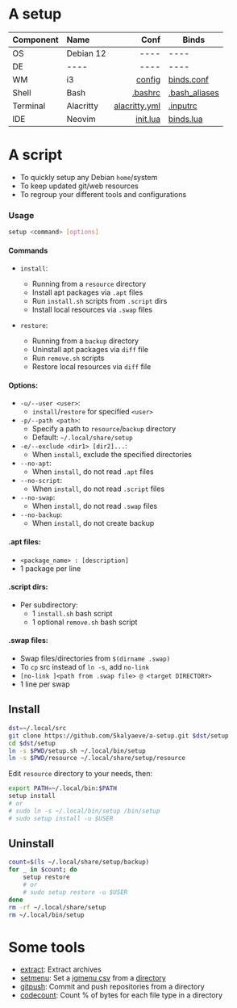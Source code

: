 # A setup
| Component | Name | Conf | Binds |
|:-|:-|-:|-|
| OS | Debian 12 | ---- | ---- |
| DE | ---- | ---- | ---- |
| WM | i3 | [config](https://github.com/Skalyaeve/a-setup/blob/main/resource/gui/i3/config) | [binds.conf](https://github.com/Skalyaeve/a-setup/blob/main/resource/gui/i3/binds.conf) |
| Shell | Bash | [.bashrc](https://github.com/Skalyaeve/a-setup/blob/main/resource/terminal/bash/.bashrc) | [.bash_aliases](https://github.com/Skalyaeve/a-setup/blob/main/resource/terminal/bash/.bash_aliases) |
| Terminal | Alacritty | [alacritty.yml](https://github.com/Skalyaeve/a-setup/blob/main/resource/terminal/alacritty/alacritty.yml) | [.inputrc](https://github.com/Skalyaeve/a-setup/blob/main/resource/terminal/bash/.inputrc)
| IDE | Neovim | [init.lua](https://github.com/Skalyaeve/a-setup/blob/main/resource/ide/neovim/init.lua) | [binds.lua](https://github.com/Skalyaeve/a-setup/blob/main/resource/ide/neovim/lua/binds.lua) |

# A script
- To quickly setup any Debian `home`/system
- To keep updated git/web resources
- To regroup your different tools and configurations

### Usage
```sh
setup <command> [options]
```

#### Commands
- `install`:
    * Running from a `resource` directory
    * Install apt packages via `.apt` files
    * Run `install.sh` scripts from `.script` dirs
    * Install local resources via `.swap` files

- `restore`:
    * Running from a `backup` directory
    * Uninstall apt packages via `diff` file
    * Run `remove.sh` scripts
    * Restore local resources via `diff` file

#### Options:
- `-u/--user <user>`:
    * `install`/`restore` for specified `<user>`
- `-p/--path <path>`:
    * Specify a path to `resource`/`backup` directory
    * Default: `~/.local/share/setup`
- `-e/--exclude <dir1> [dir2]...`:
    * When `install`, exclude the specified directories
- `--no-apt`:
    * When `install`, do not read `.apt` files
- `--no-script`:
    * When `install`, do not read `.script` files
- `--no-swap`:
    * When `install`, do not read `.swap` files
- `--no-backup`:
    * When `install`, do not create backup

#### .apt files:
- `<package_name> : [description]`
- 1 package per line

#### .script dirs:
- Per subdirectory:
    * 1 `install.sh` bash script
    * 1 optional `remove.sh` bash script

#### .swap files:
- Swap files/directories from `$(dirname .swap)`
- To `cp` src instead of `ln -s`, add `no-link `
- `[no-link ]<path from .swap file> @ <target DIRECTORY>`
- 1 line per swap

## Install
```sh
dst=~/.local/src
git clone https://github.com/Skalyaeve/a-setup.git $dst/setup
cd $dst/setup
ln -s $PWD/setup.sh ~/.local/bin/setup
ln -s $PWD/resource ~/.local/share/setup/resource
```
Edit `resource` directory to your needs, then:
```sh
export PATH=~/.local/bin:$PATH
setup install
# or
# sudo ln -s ~/.local/bin/setup /bin/setup
# sudo setup install -u $USER
```

## Uninstall
```sh
count=$(ls ~/.local/share/setup/backup)
for _ in $count; do
    setup restore
    # or
    # sudo setup restore -u $USER
done
rm -rf ~/.local/share/setup
rm ~/.local/bin/setup
```

# Some tools
- [extract](https://github.com/Skalyaeve/a-setup/blob/main/resource/utils/bin/extract): Extract archives
- [setmenu](https://github.com/Skalyaeve/a-setup/blob/main/resource/utils/bin/setmenu): Set a [jgmenu csv](https://github.com/Skalyaeve/a-setup/blob/main/resource/gui/jgmenu/menu.csv) from a [directory](https://github.com/Skalyaeve/a-setup/blob/main/resource/gui/jgmenu/set/main)
- [gitpush](https://github.com/Skalyaeve/a-setup/blob/main/resource/utils/bin/extract): Commit and push repositories from a directory
- [codecount](https://github.com/Skalyaeve/a-setup/blob/main/resource/utils/bin/countdata): Count % of bytes for each file type in a directory
